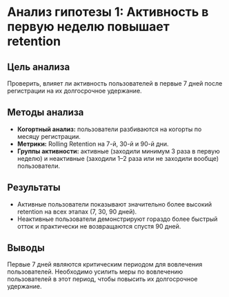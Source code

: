 # Анализ гипотезы 1: Активность в первую неделю повышает retention

## Цель анализа
Проверить, влияет ли активность пользователей в первые 7 дней после регистрации на их долгосрочное удержание.

## Методы анализа
- **Когортный анализ:** пользователи разбиваются на когорты по месяцу регистрации.
- **Метрики:** Rolling Retention на 7-й, 30-й и 90-й дни.
- **Группы активности:** активные (заходили минимум 3 раза в первую неделю) и неактивные (заходили 1–2 раза или не заходили вообще) пользователи.

## Результаты
- Активные пользователи показывают значительно более высокий retention на всех этапах (7, 30, 90 дней).
- Неактивные пользователи демонстрируют гораздо более быстрый отток и практически не возвращаются спустя 90 дней.

## Выводы
Первые 7 дней являются критическим периодом для вовлечения пользователей. Необходимо усилить меры по вовлечению пользователей в этот период, чтобы повысить их долгосрочное удержание.
